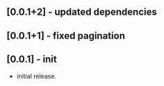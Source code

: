 ## [0.0.1+2] - updated dependencies
## [0.0.1+1] - fixed pagination
## [0.0.1] - init

* initial release.
